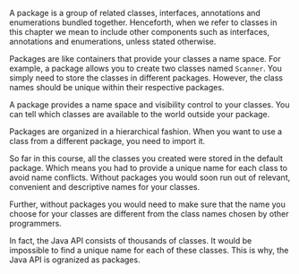 A package is a group of related classes, interfaces, annotations and enumerations
bundled together. Henceforth, when we refer to classes in this chapter we mean
to include other components such as interfaces, annotations and enumerations,
unless stated otherwise.

Packages are like containers that provide your classes a name space. For example,
a package allows you to create two classes named `Scanner`. You simply need to
store the classes in different packages. However, the class names should be
unique within their respective packages.

A package provides a name space and visibility control to your classes. You can
tell which classes are available to the world outside your package.

Packages are organized in a hierarchical fashion. When you want to use a class
from a different package, you need to import it.

So far in this course, all the classes you created were stored in the default
package. Which means you had to provide a unique name for each class to avoid name
conflicts. Without packages you would soon run out of relevant, convenient and
descriptive names for your classes.

Further, without packages you would need to make sure that the name you choose
for your classes are different from the class names chosen by other programmers.

In fact, the Java API consists of thousands of classes. It would be impossible
to find a unique name for each of these classes. This is why, the Java API is
ogranized as packages.